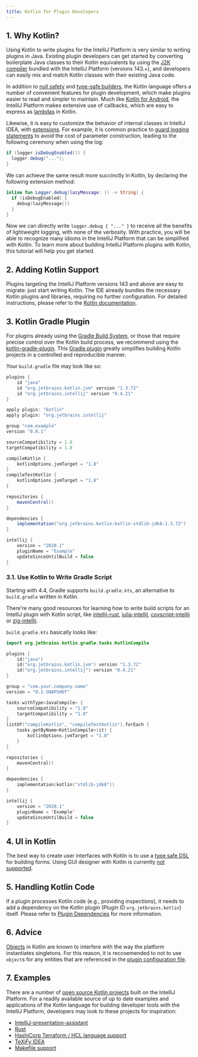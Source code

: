 ```yaml
---
title: Kotlin for Plugin Developers
---
```

<!-- Copyright 2000-2020 JetBrains s.r.o. and other contributors. Use of this source code is governed by the Apache 2.0 license that can be found in the LICENSE file. -->

## 1. Why Kotlin?

Using Kotlin to write plugins for the IntelliJ Platform is very similar to writing plugins in Java. Existing plugin
developers can get started by converting boilerplate Java classes to their Kotlin equivalents by using
the [J2K compiler](https://kotlinlang.org/docs/tutorials/mixing-java-kotlin-intellij.html#converting-an-existing-java-file-to-kotlin-with-j2k)
bundled with the IntelliJ Platform (versions  143.+), and developers can easily mix and match Kotlin classes with their
existing Java code.

In addition to [null safety](https://kotlinlang.org/docs/reference/null-safety.html)
and [type-safe builders](https://kotlinlang.org/docs/reference/type-safe-builders.html), the Kotlin language offers
a number of convenient features for plugin development, which make plugins easier to read and simpler to maintain.
Much like [Kotlin for Android](https://kotlinlang.org/docs/tutorials/kotlin-android.html), the IntelliJ Platform makes
extensive use of callbacks, which are easy to express as [lambdas](https://kotlinlang.org/docs/reference/lambdas.html) in Kotlin.

Likewise, it is easy to customize the behavior of internal classes in IntelliJ IDEA, with
[extensions](https://kotlinlang.org/docs/reference/extensions.html). For example, it is common practice to
[guard logging statements](https://www.slf4j.org/faq.html#logging_performance) to avoid the cost of parameter
construction, leading to the following ceremony when using the log:

```java
if (logger.isDebugEnabled()) {
  logger.debug("...");
}
```

We can achieve the same result more succinctly in Kotlin, by declaring the following extension method:

```kotlin
inline fun Logger.debug(lazyMessage: () -> String) {
  if (isDebugEnabled) {
    debug(lazyMessage())
  }
}
```

Now we can directly write `logger.debug { "..." }` to receive all the benefits of lightweight logging, with none of the
verbosity. With practice, you will be able to recognize many idioms in the IntelliJ Platform that can be simplified with
Kotlin. To learn more about building IntelliJ Platform plugins with Kotlin, this tutorial will help you get started.

## 2. Adding Kotlin Support

Plugins targeting the IntelliJ Platform versions 143 and above are easy to migrate: just start writing Kotlin.
The IDE already bundles the necessary Kotlin plugins and libraries, requiring no further configuration.
For detailed instructions, please refer to the [Kotlin documentation](https://kotlinlang.org/docs/tutorials/getting-started.html).

## 3. Kotlin Gradle Plugin

For plugins already using the [Gradle Build System](build_system.md), or those that require precise control over
the Kotlin build process, we recommend using the
[kotlin-gradle-plugin](https://kotlinlang.org/docs/reference/using-gradle.html#configuring-dependencies).
This [Gradle plugin](https://mvnrepository.com/artifact/org.jetbrains.kotlin/kotlin-gradle-plugin-core) greatly
simplifies building Kotlin projects in a controlled and reproducible manner.

Your `build.gradle` file may look like so:

```groovy
plugins {
    id "java"
    id "org.jetbrains.kotlin.jvm" version "1.3.72"
    id "org.jetbrains.intellij" version "0.4.21"
}

apply plugin: "kotlin"
apply plugin: "org.jetbrains.intellij"

group "com.example"
version "0.0.1"

sourceCompatibility = 1.8
targetCompatibility = 1.8

compileKotlin {
    kotlinOptions.jvmTarget = "1.8"
}
compileTestKotlin {
    kotlinOptions.jvmTarget = "1.8"
}

repositories {
    mavenCentral()
}

dependencies {
    implementation("org.jetbrains.kotlin:kotlin-stdlib-jdk8:1.3.72")
}

intellij {
    version = "2020.1"
    pluginName = "Example"
    updateSinceUntilBuild = false
}
```

### 3.1. Use Kotlin to Write Gradle Script

Starting with 4.4, Gradle supports `build.gradle.kts`, an alternative to `build.gradle` written in Kotlin.

There're many good resources for learning how to write build scripts for an IntelliJ plugin with Kotlin script, like
[intellij-rust](https://github.com/intellij-rust/intellij-rust/blob/master/build.gradle.kts),
[julia-intellij](https://github.com/ice1000/julia-intellij/blob/master/build.gradle.kts),
[covscript-intellij](https://github.com/covscript/covscript-intellij/blob/master/build.gradle.kts) or
[zig-intellij](https://github.com/ice1000/zig-intellij/blob/master/build.gradle.kts).

`build.gradle.kts` basically looks like:

```kotlin
import org.jetbrains.kotlin.gradle.tasks.KotlinCompile

plugins {
    id("java")
    id("org.jetbrains.kotlin.jvm") version "1.3.72"
    id("org.jetbrains.intellij") version "0.4.21"
}

group = "com.your.company.name"
version = "0.1-SNAPSHOT"

tasks.withType<JavaCompile> {
    sourceCompatibility = "1.8"
    targetCompatibility = "1.8"
}
listOf("compileKotlin", "compileTestKotlin").forEach {
    tasks.getByName<KotlinCompile>(it) {
        kotlinOptions.jvmTarget = "1.8"
    }
}

repositories {
    mavenCentral()
}

dependencies {
    implementation(kotlin("stdlib-jdk8"))
}

intellij {
    version = "2020.1"
    pluginName = 'Example'
    updateSinceUntilBuild = false
}
```

## 4. UI in Kotlin

The best way to create user interfaces with Kotlin is to use a [type safe DSL](/user_interface_components/kotlin_ui_dsl.md)
for building forms. Using GUI designer with Kotlin is currently [not supported](https://youtrack.jetbrains.com/issue/KT-6660). 

## 5. Handling Kotlin Code

If a plugin processes Kotlin code (e.g., providing inspections), it needs to add a dependency on the Kotlin plugin (Plugin ID `org.jetbrains.kotlin`) itself.
Please refer to [Plugin Dependencies](/basics/plugin_structure/plugin_dependencies.md) for more information.

## 6. Advice

[Objects](https://kotlinlang.org/docs/reference/object-declarations.html) in Kotlin are known to interfere with the way the platform instantiates singletons. For this reason, it is reccoemended to not to use `object`s for any entities that are referenced in the [plugin configuration file](/basics/plugin_structure/plugin_configuration_file.html).

## 7. Examples

There are a number of [open source Kotlin projects](https://github.com/search?l=Kotlin&q=+intellij&ref=searchresults&type=Repositories)
built on the IntelliJ Platform. For a readily available source of up to date examples and applications of the Kotlin
language for building developer tools with the IntelliJ Platform, developers may look to these projects for inspiration:

* [IntelliJ-presentation-assistant](https://github.com/chashnikov/IntelliJ-presentation-assistant)
* [Rust](https://github.com/intellij-rust/intellij-rust)
* [HashiCorp Terraform / HCL language support](https://github.com/VladRassokhin/intellij-hcl)
* [TeXiFy IDEA](https://github.com/Hannah-Sten/TeXiFy-IDEA)
* [Makefile support](https://github.com/kropp/intellij-makefile)
